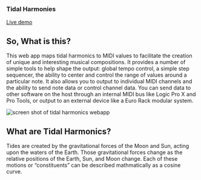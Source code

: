 ### Tidal Harmonies

[Live demo](https://gwilken.com/tidal/)

## So, What is this?
This web app maps tidal harmonics to MIDI values to facilitate the creation of unique and interesting musical compositions. It provides a number of simple tools to help shape the output: global tempo control, a simple step sequencer, the ability to center and control the range of values around a particular note. It also allows you to output to individual MIDI channels and the ability to send note data or control channel data. You can send data to other software on the host through an internal MIDI bus like Logic Pro X and Pro Tools, or output to an external device like a Euro Rack modular system.

![screen shot of tidal harmonics webapp](https://gwilken.com/tidal/images/screen-shot-01.png "screen shot 1")

## What are Tidal Harmonics?
Tides are created by the gravitational forces of the Moon and Sun, acting upon the waters of the Earth. Those gravitational forces change as the relative positions of the Earth, Sun, and Moon change. Each of these motions or “constituents” can be described mathmatically as a cosine curve.

## 

